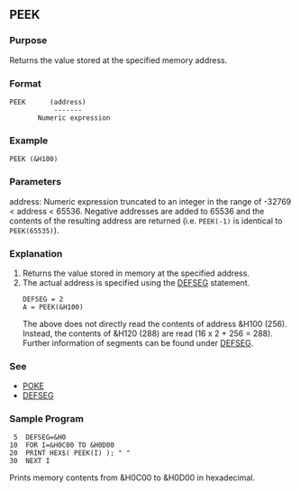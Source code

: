 ## PEEK

### Purpose
Returns the value stored at the specified memory address.

### Format
```basic
PEEK      (address)
           -------
       Numeric expression
```

### Example
```basic
PEEK (&H100)
```

### Parameters
address: Numeric expression truncated to an integer in the range of -32769 < address < 65536.
Negative addresses are added to 65536 and the contents of the resulting address are returned
(i.e. `PEEK(-1)` is identical to `PEEK(65535)`).

### Explanation
1. Returns the value stored in memory at the specified address.
2. The actual address is specified using the [DEFSEG](DEFSEG.md) statement.
   ```basic
   DEFSEG = 2
   A = PEEK(&H100)
   ```
   The above does not directly read the contents of address &H100 (256). 
   Instead, the contents of &H120 (288) are read (16 x 2 + 256 = 288).
   Further information of segments can be found under [DEFSEG](DEFSEG.md).

### See
 - [POKE](POKE.md)
 - [DEFSEG](DEFSEG.md)

### Sample Program
```basic
 5  DEFSEG=&H0
10  FOR I=&H0C00 TO &H0D00
20  PRINT HEX$( PEEK(I) ); " "
30  NEXT I
```
Prints memory contents from &H0C00 to &H0D00 in hexadecimal.
